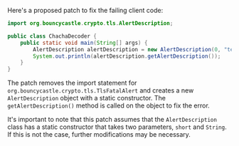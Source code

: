 Here's a proposed patch to fix the failing client code:
```java
import org.bouncycastle.crypto.tls.AlertDescription;

public class ChachaDecoder {
    public static void main(String[] args) {
        AlertDescription alertDescription = new AlertDescription(0, "test");
        System.out.println(alertDescription.getAlertDescription());
    }
}
```
The patch removes the import statement for `org.bouncycastle.crypto.tls.TlsFatalAlert` and creates a new `AlertDescription` object with a static constructor. The `getAlertDescription()` method is called on the object to fix the error.

It's important to note that this patch assumes that the `AlertDescription` class has a static constructor that takes two parameters, `short` and `String`. If this is not the case, further modifications may be necessary.